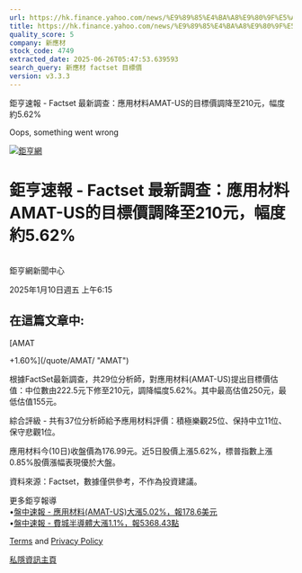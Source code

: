 ```yaml
---
url: https://hk.finance.yahoo.com/news/%E9%89%85%E4%BA%A8%E9%80%9F%E5%A0%B1-factset-%E6%9C%80%E6%96%B0%E8%AA%BF%E6%9F%A5-%E6%87%89%E7%94%A8%E6%9D%90%E6%96%99amat-us%E7%9A%84%E7%9B%AE%E6%A8%99%E5%83%B9%E8%AA%BF%E9%99%8D%E8%87%B3210%E5%85%83-121533281.html
title: https://hk.finance.yahoo.com/news/%E9%89%85%E4%BA%A8%E9%80%9F%E5%A0%B1-factset-%E6%9C%80%E6%96%B0%E8
quality_score: 5
company: 新應材
stock_code: 4749
extracted_date: 2025-06-26T05:47:53.639593
search_query: 新應材 factset 目標價
version: v3.3.3
---
```


鉅亨速報 - Factset 最新調查：應用材料AMAT-US的目標價調降至210元，幅度約5.62% 


Oops, something went wrong

 

[![鉅亨網](https://s.yimg.com/ny/api/res/1.2/UM5hrThmhlnSiBO4o4qlLg--/YXBwaWQ9aGlnaGxhbmRlcjt3PTE0NjtoPTQ4O2NmPXdlYnA-/https://s.yimg.com/os/creatr-uploaded-images/2020-01/147c7630-36ab-11ea-ae7c-5ee7a0016555)](http://www.cnyes.com/ "鉅亨網")

# 鉅亨速報 - Factset 最新調查：應用材料AMAT-US的目標價調降至210元，幅度約5.62%

![](data:image/gif;base64,R0lGODlhAQABAIAAAAAAAP///ywAAAAAAQABAAACAUwAOw==)

鉅亨網新聞中心

2025年1月10日週五 上午6:15

## 在這篇文章中:

[AMAT

+1.60%](/quote/AMAT/ "AMAT")

根據FactSet最新調查，共29位分析師，對應用材料(AMAT-US)提出目標價估值：中位數由222.5元下修至210元，調降幅度5.62%。其中最高估值250元，最低估值155元。

綜合評級 - 共有37位分析師給予應用材料評價：積極樂觀25位、保持中立11位、保守悲觀1位。

應用材料今(10日)收盤價為176.99元。近5日股價上漲5.62%，標普指數上漲0.85%股價漲幅表現優於大盤。

資料來源：Factset，數據僅供參考，不作為投資建議。

更多鉅亨報導  
•[盤中速報 - 應用材料(AMAT-US)大漲5.02%，報178.6美元](https://news.cnyes.com/news/id/5827623?utm_source=yahoo&utm_medium=RSS&utm_campaign=relate)  
•[盤中速報 - 費城半導體大漲1.1%，報5368.43點](https://news.cnyes.com/news/id/5828952?utm_source=yahoo&utm_medium=RSS&utm_campaign=relate)

[Terms](https://guce.yahoo.com/terms?locale=zh-Hant-HK)  and [Privacy Policy](https://guce.yahoo.com/privacy-policy?locale=zh-Hant-HK)

[私隱資訊主頁](https://guce.yahoo.com/privacy-dashboard?locale=zh-Hant-HK)